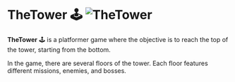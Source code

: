 # TheTower 🕹️ ![TheTower]([https://example.com/path/to/your/image.jpg](https://ibb.co/dLp7rKS))


**TheTower** 🕹️ is a platformer game where the objective is to reach the top of the tower, starting from the bottom.

In the game, there are several floors of the tower. Each floor features different missions, enemies, and bosses.
